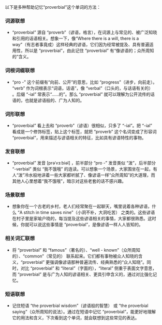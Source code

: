 以下是多种帮助记忆“proverbial”这个单词的方法：

### 词源联想
 - “proverbial” 源自 “proverb”（谚语，格言），在词源上与常见的、被广泛知晓和引用的话语相关。想象一下，像“Where there is a will, there is a way”（有志者事竟成）这样经典的谚语，它们因为经常被提及、具有普遍适用性，所以是 “proverbial”，由此记住 “proverbial” 有“像谚语的；众所周知的”含义。 

### 词根词缀联想
 - “pro -” 这个前缀有“向前、公开”的意思，比如 “progress”（进步，向前走）。 “verb” 作为词根表示“词语，话语”，像 “verbal”（口头的，与话语有关的） 。后缀 “-ial” 常表示“……的”。那么 “proverbial” 就可以理解为公开流传的话语的，也就是谚语般的、广为人知的。 

### 词形联想
 - “proverbial” 看上去和 “proverb”（谚语）很相似，只多了 “-ial”。把 “-ial” 看成是一个修饰标签，贴上这个标签，就把 “proverb” 这个名词变成了形容词 “proverbial”，用来描述与谚语相关的特征，比如具有谚语特性的事物。 

### 发音联想
 - “proverbial” 发音 [prəˈvɜːbiəl] ，前半部分 “pro -” 发音类似 “泼”，后半部分 “-verbial” 类似 “我不饿哦” 的连读。可以想象一个场景，大家围坐在一起，有人“泼”冷水般地讲着一些大家都听腻了、像谚语一样“众所周知”的大道理，而其他人心里想着“我不饿哦”，暗示对这些老套的话不感兴趣。 

### 场景联想
 - 想象你在一个古老的乡村，老人们经常聚在一起聊天，嘴里说着各种谚语，什么 “A stitch in time saves nine”（小洞不补，大洞吃苦） 之类的。这些谚语在村子里是家喻户晓的，每当提及这些谚语相关的事情，大家都很熟悉。这时候，你就可以说这些事情是 “proverbial”，是像谚语一样人人皆知的。 

### 相关词汇联想
 - 将 “proverbial” 和 “famous”（著名的）、“well - known”（众所周知的）、“common”（常见的） 联系起来。它们都有事物被众人知晓的含义，“proverbial” 更强调像谚语那种普遍流传、经典熟悉的“众人知晓”。同时，对比 “proverbial” 和 “literal”（字面的），“literal” 侧重于表面文字意思，而 “proverbial” 是与广为人知的谚语相关、更具引申含义的，通过对比强化记忆。 

### 短语联想
 - 记住短语 “the proverbial wisdom”（谚语般的智慧） 或 “the proverbial saying”（众所周知的说法）。通过在短语中记忆 “proverbial”，能更好地理解它的用法和含义，下次看到这个单词，就会联想到这些常见的表达。 